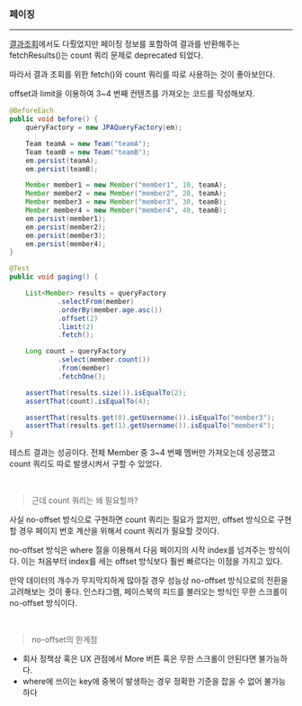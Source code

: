 ### 페이징
---

[결과조회](https://github.com/seaworld0125/TIL/blob/main/Querydsl/2022-12-06-%EA%B2%B0%EA%B3%BC%EC%A1%B0%ED%9A%8C.md)에서도 다뤘었지만 페이징 정보를 포함하여 결과를 반환해주는 fetchResults()는 count 쿼리 문제로 deprecated 되었다.

따라서 결과 조회를 위한 fetch()와 count 쿼리를 따로 사용하는 것이 좋아보인다.

offset과 limit을 이용하여 3~4 번째 컨텐츠를 가져오는 코드를 작성해보자.

```Java
@BeforeEach
public void before() {
    queryFactory = new JPAQueryFactory(em);

    Team teamA = new Team("teamA");
    Team teamB = new Team("teamB");
    em.persist(teamA);
    em.persist(teamB);

    Member member1 = new Member("member1", 10, teamA);
    Member member2 = new Member("member2", 20, teamA);
    Member member3 = new Member("member3", 30, teamB);
    Member member4 = new Member("member4", 40, teamB);
    em.persist(member1);
    em.persist(member2);
    em.persist(member3);
    em.persist(member4);
}

@Test
public void paging() {

    List<Member> results = queryFactory
            .selectFrom(member)
            .orderBy(member.age.asc())
            .offset(2)
            .limit(2)
            .fetch();

    Long count = queryFactory
            .select(member.count())
            .from(member)
            .fetchOne();

    assertThat(results.size()).isEqualTo(2);
    assertThat(count).isEqualTo(4);

    assertThat(results.get(0).getUsername()).isEqualTo("member3");
    assertThat(results.get(1).getUsername()).isEqualTo("member4");
}
```

테스트 결과는 성공이다. 전체 Member 중 3~4 번째 멤버만 가져오는데 성공했고 count 쿼리도 따로 발생시켜서 구할 수 있었다.

<br>

> 근데 count 쿼리는 왜 필요할까?

사실 no-offset 방식으로 구현하면 count 쿼리는 필요가 없지만, offset 방식으로 구현할 경우 페이지 번호 계산을 위해서 count 쿼리가 필요할 것이다.

no-offset 방식은 where 절을 이용해서 다음 페이지의 시작 index를 넘겨주는 방식이다. 이는 처음부터 index를 세는 offset 방식보다 훨씬 빠르다는 이점을 가지고 있다.

만약 데이터의 개수가 무지막지하게 많아질 경우 성능상 no-offset 방식으로의 전환을 고려해보는 것이 좋다. 인스타그램, 페이스북의 피드를 불러오는 방식인 무한 스크롤이 no-offset 방식이다.

<br>

> no-offset의 한계점

- 회사 정책상 혹은 UX 관점에서 More 버튼 혹은 무한 스크롤이 안된다면 불가능하다.
- where에 쓰이는 key에 중복이 발생하는 경우 정확한 기준을 잡을 수 없어 불가능하다